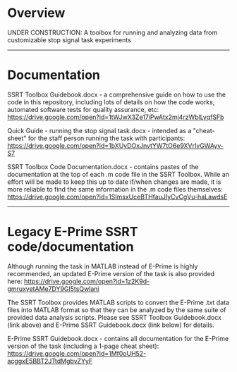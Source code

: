 # Overview

UNDER CONSTRUCTION: A toolbox for running and analyzing data from customizable stop signal task experiments

--------------------------------------

# Documentation

SSRT Toolbox Guidebook.docx - a comprehensive guide on how to use the code in this repository, including lots of details on how the code works, automated software tests for quality assurance, etc: 
https://drive.google.com/open?id=1tWJwX3Ze17iPwAtx2mj4rzWblLyqfSFb

Quick Guide - running the stop signal task.docx - intended as a "cheat-sheet" for the staff person running the task with participants:
https://drive.google.com/open?id=1bXUyDOxJnvtYW7tO6e9XVrIvGWAyv-S7

SSRT Toolbox Code Documentation.docx - contains pastes of the documentation at the top of each .m code file in the SSRT Toolbox. While an effort will be made to keep this up to date if/when changes are made, it is more reliable to find the same information in the .m code files themselves:
https://drive.google.com/open?id=1SImsxUceBTHfauJIyCvCgVu-haLawdsE

--------------------------------------

# Legacy E-Prime SSRT code/documentation

Although running the task in MATLAB instead of E-Prime is highly recommended, an updated E-Prime version of the task is also provided here:
https://drive.google.com/open?id=1z2K9d-gmruxyetAMe7DY9GI5tsQwlani

The SSRT Toolbox provides MATLAB scripts to convert the E-Prime .txt data files into MATLAB format so that they can be analyzed by the same suite of provided data analysis scripts. Please see SSRT Toolbox Guidebook.docx (link above) and E-Prime SSRT Guidebook.docx (link below) for details. 

E-Prime SSRT Guidebook.docx - contains all documentation for the E-Prime version of the task (including a 1-page cheat sheet):
https://drive.google.com/open?id=1Mf0oUH52-acggxE5BBT2JTtdMgbvZYyF
